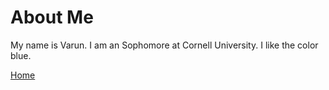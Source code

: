 # About Me
My name is Varun.
I am an Sophomore at Cornell University.
I like the color blue.

[Home](index.md)